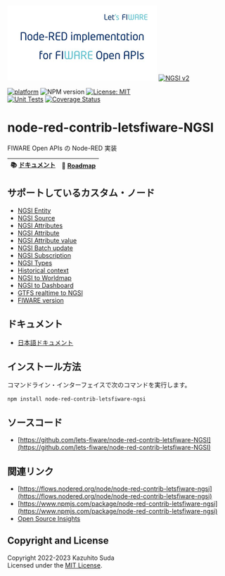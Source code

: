 [![node-red-contrib-letsfiware-NGSI Banner](https://raw.githubusercontent.com/lets-fiware/node-red-contrib-letsfiware-NGSI/gh-pages/images/node-red-contrib-letsfiware-ngsi-non-free.png)](https://www.letsfiware.jp/)
[![NGSI v2](https://img.shields.io/badge/NGSI-v2-5dc0cf.svg)](https://fiware-ges.github.io/orion/api/v2/stable/)

[![platform](https://img.shields.io/badge/platform-Node--RED-red)](https://nodered.org)
![NPM version](https://badge.fury.io/js/node-red-contrib-letsfiware-ngsi.svg)
[![License: MIT](https://img.shields.io/npm/l/node-red-contrib-letsfiware-ngsi)](https://opensource.org/licenses/MIT)
<br/>
[![Unit Tests](https://github.com/lets-fiware/node-red-contrib-letsfiware-NGSI/actions/workflows/ci.yml/badge.svg)](https://github.com/lets-fiware/node-red-contrib-letsfiware-NGSI/actions/workflows/ci.yml)
[![Coverage Status](https://coveralls.io/repos/github/lets-fiware/node-red-contrib-letsfiware-NGSI/badge.svg?branch=main)](https://coveralls.io/github/lets-fiware/node-red-contrib-letsfiware-NGSI?branch=main)

# node-red-contrib-letsfiware-NGSI

FIWARE Open APIs の Node-RED 実装

| :books: [ドキュメント](https://node-red-contrib-letsfiware-ngsi.letsfiware.jp/ja/) | :dart: [Roadmap](./ROADMAP.md) |
|------------------------------------------------------------------------------------|--------------------------------|

## サポートしているカスタム・ノード

-   [NGSI Entity](docs/ja/custom_nodes/ngsi_entity.md)
-   [NGSI Source](docs/ja/custom_nodes/ngsi_source.md)
-   [NGSI Attributes](docs/ja/custom_nodes/ngsi_attributes.md)
-   [NGSI Attribute](docs/ja/custom_nodes/ngsi_attribute.md)
-   [NGSI Attribute value](docs/ja/custom_nodes/ngsi_attribute_value.md)
-   [NGSI Batch update](docs/ja/custom_nodes/ngsi_batch_update.md)
-   [NGSI Subscription](docs/ja/custom_nodes/ngsi_subscription.md)
-   [NGSI Types](docs/ja/custom_nodes/ngsi_types.md)
-   [Historical context](docs/ja/custom_nodes/historical_context.md)
-   [NGSI to Worldmap](docs/ja/custom_nodes/ngsi_to_worldmap.md)
-   [NGSI to Dashboard](docs/ja/custom_nodes/ngsi_to_dashboard.md)
-   [GTFS realtime to NGSI](docs/ja/custom_nodes/ngsi_gtfs_realtime.md)
-   [FIWARE version](docs/ja/custom_nodes/fiware_version.md)

## ドキュメント

-   [日本語ドキュメント](https://node-red-contrib-letsfiware-ngsi.letsfiware.jp/ja)

## インストール方法

コマンドライン・インターフェイスで次のコマンドを実行します。

```
npm install node-red-contrib-letsfiware-ngsi
```

## ソースコード

-   [https://github.com/lets-fiware/node-red-contrib-letsfiware-NGSI](https://github.com/lets-fiware/node-red-contrib-letsfiware-NGSI)

## 関連リンク

-   [https://flows.nodered.org/node/node-red-contrib-letsfiware-ngsi](https://flows.nodered.org/node/node-red-contrib-letsfiware-ngsi)
-   [https://www.npmjs.com/package/node-red-contrib-letsfiware-ngsi](https://www.npmjs.com/package/node-red-contrib-letsfiware-ngsi)
-   [Open Source Insights](https://deps.dev/npm/node-red-contrib-letsfiware-ngsi)

## Copyright and License

Copyright 2022-2023 Kazuhito Suda<br>
Licensed under the [MIT License](./LICENSE).
